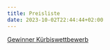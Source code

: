 ```yaml
---
title: Preisliste
date: 2023-10-02T22:44:44+02:00
---
```

[Gewinner Kürbiswettbewerb](/pic/Kurbiswettbewerb.png)
